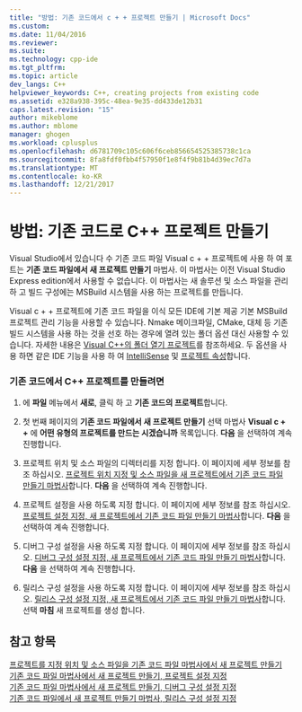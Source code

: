 ```yaml
---
title: "방법: 기존 코드에서 c + + 프로젝트 만들기 | Microsoft Docs"
ms.custom: 
ms.date: 11/04/2016
ms.reviewer: 
ms.suite: 
ms.technology: cpp-ide
ms.tgt_pltfrm: 
ms.topic: article
dev_langs: C++
helpviewer_keywords: C++, creating projects from existing code
ms.assetid: e328a938-395c-48ea-9e35-dd433de12b31
caps.latest.revision: "15"
author: mikeblome
ms.author: mblome
manager: ghogen
ms.workload: cplusplus
ms.openlocfilehash: d6781709c105c606f6ceb856654525385738c1ca
ms.sourcegitcommit: 8fa8fdf0fbb4f57950f1e8f4f9b81b4d39ec7d7a
ms.translationtype: MT
ms.contentlocale: ko-KR
ms.lasthandoff: 12/21/2017
---
```

# <a name="how-to-create-a-c-project-from-existing-code"></a>방법: 기존 코드로 C++ 프로젝트 만들기

Visual Studio에서 있습니다 수 기존 코드 파일 Visual c + + 프로젝트에 사용 하 여 포트는 **기존 코드 파일에서 새 프로젝트 만들기** 마법사. 이 마법사는 이전 Visual Studio Express edition에서 사용할 수 없습니다. 이 마법사는 새 솔루션 및 소스 파일을 관리 하 고 빌드 구성에는 MSBuild 시스템을 사용 하는 프로젝트를 만듭니다.  
  
Visual c + + 프로젝트에 기존 코드 파일을 이식 모든 IDE에 기본 제공 기본 MSBuild 프로젝트 관리 기능을 사용할 수 있습니다. Nmake 메이크파일, CMake, 대체 등 기존 빌드 시스템을 사용 하는 것을 선호 하는 경우에 열려 있는 폴더 옵션 대신 사용할 수 있습니다. 자세한 내용은 [Visual C++의 폴더 열기 프로젝트](../ide/non-msbuild-projects.md)를 참조하세요. 두 옵션을 사용 하면 같은 IDE 기능을 사용 하 여 [IntelliSense](/visualstudio/ide/using-intellisense) 및 [프로젝트 속성](../ide/working-with-project-properties.md)합니다.  
  
### <a name="to-create-a-c-project-from-existing-code"></a>기존 코드에서 C++ 프로젝트를 만들려면  
  
1.  에 **파일** 메뉴에서 **새로**, 클릭 하 고 **기존 코드의 프로젝트**합니다.  
  
1.  첫 번째 페이지의 **기존 코드 파일에서 새 프로젝트 만들기** 선택 마법사 **Visual c + +** 에 **어떤 유형의 프로젝트를 만드는 시겠습니까** 목록입니다. **다음** 을 선택하여 계속 진행합니다. 
  
1.  프로젝트 위치 및 소스 파일의 디렉터리를 지정 합니다. 이 페이지에 세부 정보를 참조 하십시오. [프로젝트 위치 지정 및 소스 파일을 새 프로젝트에서 기존 코드 파일 만들기 마법사](../ide/specify-project-location-and-source-files.md)합니다. **다음** 을 선택하여 계속 진행합니다.  
  
1.  프로젝트 설정을 사용 하도록 지정 합니다. 이 페이지에 세부 정보를 참조 하십시오. [프로젝트 설정 지정, 새 프로젝트에서 기존 코드 파일 만들기 마법사](../ide/specify-project-settings-create-new-project-from-existing-code-files-wizard.md)합니다. **다음** 을 선택하여 계속 진행합니다.  

1.  디버그 구성 설정을 사용 하도록 지정 합니다. 이 페이지에 세부 정보를 참조 하십시오. [디버그 구성 설정 지정, 새 프로젝트에서 기존 코드 파일 만들기 마법사](../ide/specify-debug-configuration-settings.md)합니다. **다음** 을 선택하여 계속 진행합니다.  

1.  릴리스 구성 설정을 사용 하도록 지정 합니다. 이 페이지에 세부 정보를 참조 하십시오. [릴리스 구성 설정 지정, 새 프로젝트에서 기존 코드 파일 만들기 마법사](../ide/specify-release-configuration.md)합니다. 선택 **마침** 새 프로젝트를 생성 합니다.  
  
## <a name="see-also"></a>참고 항목  

[프로젝트를 지정 위치 및 소스 파일을 기존 코드 파일 마법사에서 새 프로젝트 만들기](../ide/specify-project-location-and-source-files.md)   
[기존 코드 파일 마법사에서 새 프로젝트 만들기, 프로젝트 설정 지정](../ide/specify-project-settings-create-new-project-from-existing-code-files-wizard.md)   
[기존 코드 파일 마법사에서 새 프로젝트 만들기, 디버그 구성 설정 지정](../ide/specify-debug-configuration-settings.md)   
[기존 코드 파일에서 새 프로젝트 만들기 마법사, 릴리스 구성 설정 지정](../ide/specify-release-configuration.md)
